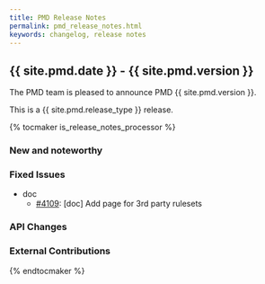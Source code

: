 ```yaml
---
title: PMD Release Notes
permalink: pmd_release_notes.html
keywords: changelog, release notes
---
```


## {{ site.pmd.date }} - {{ site.pmd.version }}

The PMD team is pleased to announce PMD {{ site.pmd.version }}.

This is a {{ site.pmd.release_type }} release.

{% tocmaker is_release_notes_processor %}

### New and noteworthy

### Fixed Issues
* doc
    * [#4109](https://github.com/pmd/pmd/pull/4109): \[doc] Add page for 3rd party rulesets

### API Changes

### External Contributions

{% endtocmaker %}


